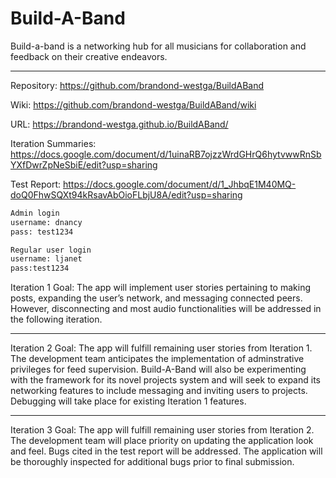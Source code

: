 # Build-A-Band
Build-a-band is a networking hub for all musicians for 
collaboration and feedback on their creative endeavors.
***
Repository: https://github.com/brandond-westga/BuildABand

Wiki: https://github.com/brandond-westga/BuildABand/wiki

URL: https://brandond-westga.github.io/BuildABand/

Iteration Summaries: https://docs.google.com/document/d/1uinaRB7ojzzWrdGHrQ6hytvwwRnSbYXfDwrZpNeSbiE/edit?usp=sharing

Test Report: https://docs.google.com/document/d/1_JhbqE1M40MQ-doQ0FhwSQXt94kRsavAbOioFLbjU8A/edit?usp=sharing
```bash
Admin login
username: dnancy
pass: test1234

Regular user login
username: ljanet
pass:test1234
```
Iteration 1 Goal:
The app will implement user stories pertaining to making posts, 
expanding the user’s network, and messaging connected peers. 
However, disconnecting and most audio functionalities will 
be addressed in the following iteration.

***
Iteration 2 Goal: 
The app will fulfill remaining user stories from Iteration 1.
The development team anticipates the implementation of 
adminstrative privileges for feed supervision. Build-A-Band
will also be experimenting with the framework for its novel
projects system and will seek to expand its networking features
to include messaging and inviting users to projects.
Debugging will take place for existing Iteration 1 features.

***
Iteration 3 Goal: 
The app will fulfill remaining user stories from Iteration 2. 
The development team will place priority on updating
the application look and feel. Bugs cited in the test 
report will be addressed. The application will be 
thoroughly inspected for additional bugs prior to final submission.
